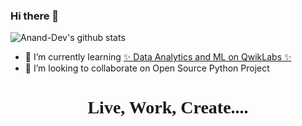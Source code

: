 ### Hi there 👋


![Anand-Dev's github stats](https://github-readme-stats.vercel.app/api?username=AnandD007&show_icons=true&theme=vue)
<!--![Profile Views](https://komarev.com/ghpvc/?username=AnandD007)-->

<!--
**AnandD007/AnandD007** is a ✨ _special_ ✨ repository because its `README.md` (this file) appears on your GitHub profile.


- 🔭 I’m currently working on ✨ [Data Science Hackathon By Microsoft & BlackRock]✨-->
- 🌱 I’m currently learning [✨ Data Analytics and ML on QwikLabs ✨](https://www.qwiklabs.com/public_profiles/8c1cb107-b716-44e6-95ba-2c688faeabe6)
- 👯 I’m looking to collaborate on Open Source Python Project
<h1 align=center style="font-family:Candara Light"> Live, Work, Create.... </h1>
